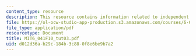 ```yaml
---
content_type: resource
description: This resource contains information related to independent random variables.
file: https://ol-ocw-studio-app-production.s3.amazonaws.com/courses/6-041-probabilistic-systems-analysis-and-applied-probability-fall-2010/d012d36ab29c184b3c880f8e6be9b7a2_MIT6_041F10_tut03.pdf
file_type: application/pdf
resourcetype: Document
title: MIT6_041F10_tut03.pdf
uid: d012d36a-b29c-184b-3c88-0f8e6be9b7a2
---
```

